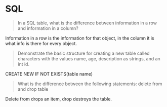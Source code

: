 # SQL

> In a SQL table, what is the difference between information in a row and information in a column?

Information in a row is the information for that object, in the column it is what info is there for every object.

> Demonstrate the basic structure for creating a new table called characters with the values name, age, description as strings, and an int id.

CREATE NEW IF NOT EXISTS(table name)

> What is the difference between the following statements: delete from and drop table

Delete from drops an item, drop destroys the table.